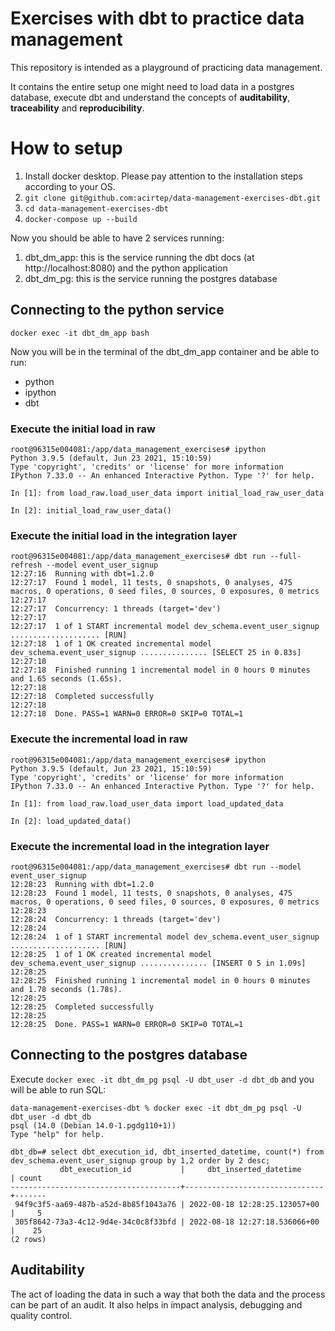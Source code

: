# Exercises with dbt to practice data management
This repository is intended as a playground of practicing data management.

It contains the entire setup one might need to load data in a postgres database,
execute dbt and understand the concepts of **auditability**, **traceability** and **reproducibility**.

# How to setup

1. Install docker desktop. Please pay attention to the installation steps according to your OS.
2. `git clone git@github.com:acirtep/data-management-exercises-dbt.git`
3. `cd data-management-exercises-dbt`
4. `docker-compose up --build`

Now you should be able to have 2 services running:
1. dbt_dm_app: this is the service running the dbt docs (at http://localhost:8080) and the python application
2. dbt_dm_pg: this is the service running the postgres database

## Connecting to the python service

`docker exec -it dbt_dm_app bash`

Now you will be in the terminal of the dbt_dm_app container and be able to run:
- python
- ipython
- dbt

### Execute the initial load in raw

```
root@96315e004081:/app/data_management_exercises# ipython
Python 3.9.5 (default, Jun 23 2021, 15:10:59) 
Type 'copyright', 'credits' or 'license' for more information
IPython 7.33.0 -- An enhanced Interactive Python. Type '?' for help.

In [1]: from load_raw.load_user_data import initial_load_raw_user_data

In [2]: initial_load_raw_user_data()

```

### Execute the initial load in the integration layer

```
root@96315e004081:/app/data_management_exercises# dbt run --full-refresh --model event_user_signup
12:27:16  Running with dbt=1.2.0
12:27:17  Found 1 model, 11 tests, 0 snapshots, 0 analyses, 475 macros, 0 operations, 0 seed files, 0 sources, 0 exposures, 0 metrics
12:27:17  
12:27:17  Concurrency: 1 threads (target='dev')
12:27:17  
12:27:17  1 of 1 START incremental model dev_schema.event_user_signup .................... [RUN]
12:27:18  1 of 1 OK created incremental model dev_schema.event_user_signup ............... [SELECT 25 in 0.83s]
12:27:18  
12:27:18  Finished running 1 incremental model in 0 hours 0 minutes and 1.65 seconds (1.65s).
12:27:18  
12:27:18  Completed successfully
12:27:18  
12:27:18  Done. PASS=1 WARN=0 ERROR=0 SKIP=0 TOTAL=1
```

### Execute the incremental load in raw

```
root@96315e004081:/app/data_management_exercises# ipython
Python 3.9.5 (default, Jun 23 2021, 15:10:59) 
Type 'copyright', 'credits' or 'license' for more information
IPython 7.33.0 -- An enhanced Interactive Python. Type '?' for help.

In [1]: from load_raw.load_user_data import load_updated_data

In [2]: load_updated_data()
```

### Execute the incremental load in the integration layer

```
root@96315e004081:/app/data_management_exercises# dbt run --model event_user_signup
12:28:23  Running with dbt=1.2.0
12:28:23  Found 1 model, 11 tests, 0 snapshots, 0 analyses, 475 macros, 0 operations, 0 seed files, 0 sources, 0 exposures, 0 metrics
12:28:23  
12:28:24  Concurrency: 1 threads (target='dev')
12:28:24  
12:28:24  1 of 1 START incremental model dev_schema.event_user_signup .................... [RUN]
12:28:25  1 of 1 OK created incremental model dev_schema.event_user_signup ............... [INSERT 0 5 in 1.09s]
12:28:25  
12:28:25  Finished running 1 incremental model in 0 hours 0 minutes and 1.78 seconds (1.78s).
12:28:25  
12:28:25  Completed successfully
12:28:25  
12:28:25  Done. PASS=1 WARN=0 ERROR=0 SKIP=0 TOTAL=1
```


## Connecting to the postgres database

Execute `docker exec -it dbt_dm_pg psql -U dbt_user -d dbt_db` and you will be able to run SQL:
```
data-management-exercises-dbt % docker exec -it dbt_dm_pg psql -U dbt_user -d dbt_db
psql (14.0 (Debian 14.0-1.pgdg110+1))
Type "help" for help.

dbt_db=# select dbt_execution_id, dbt_inserted_datetime, count(*) from dev_schema.event_user_signup group by 1,2 order by 2 desc;
           dbt_execution_id           |     dbt_inserted_datetime     | count 
--------------------------------------+-------------------------------+-------
 94f9c3f5-aa69-487b-a52d-8b85f1043a76 | 2022-08-18 12:28:25.123057+00 |     5
 305f8642-73a3-4c12-9d4e-34c0c8f33bfd | 2022-08-18 12:27:18.536066+00 |    25
(2 rows)

```

## Auditability
The act of loading the data in such a way that both the data and the process can be part of an audit.
It also helps in impact analysis, debugging and quality control.


